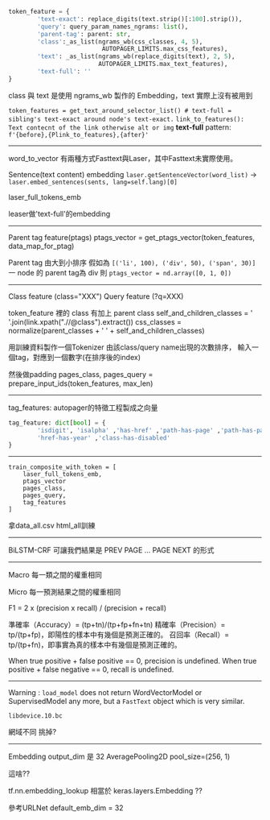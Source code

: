 ```python
token_feature = {
        'text-exact': replace_digits(text.strip()[:100].strip()),
        'query': query_param_names_ngrams: list(),
        'parent-tag': parent: str,
        'class':_as_list(ngrams_wb(css_classes, 4, 5),
                          AUTOPAGER_LIMITS.max_css_features),
        'text': _as_list(ngrams_wb(replace_digits(text), 2, 5),
                         AUTOPAGER_LIMITS.max_text_features),
        'text-full': ''
}
```

class 與 text 是使用 ngrams_wb 製作的 Embedding，text 實際上沒有被用到

`token_features = get_text_around_selector_list() # text-full = sibling's text-exact around node's text-exact.`
`link_to_features(): Text contecnt of the link otherwise alt or img`
**text-full** pattern: `f'{before},{Plink_to_features},{after}'`

----

word_to_vector 有兩種方式Fasttext與Laser，其中Fasttext未實際使用。

Sentence(text content) embedding
`laser.getSentenceVector(word_list)`
-> `laser.embed_sentences(sents, lang=self.lang)[0]`

laser_full_tokens_emb

leaser做'text-full'的embedding

----

Parent tag feature(ptags)
ptags_vector = get_ptags_vector(token_features, data_map_for_ptag)

Parent tag 由大到小排序
假如為 `[('li', 100), ('div', 50), ('span', 30)]`
一 node 的 parent tag為 div 則 `ptags_vector = nd.array([0, 1, 0])`

----

Class feature (class="XXX")
Query feature (?q=XXX)

token_feature 裡的 class 有加上 parent class
self_and_children_classes = ' '.join(link.xpath(".//@class").extract())
css_classes = normalize(parent_classes + ' ' + self_and_children_classes)

用訓練資料製作一個Tokenizer
由該class/query name出現的次數排序，
輸入一個tag，對應到一個數字(在排序後的index)

然後做padding
pages_class, pages_query = prepare_input_ids(token_features, max_len)

---

tag_features: autopager的特徵工程製成之向量
```python
tag_feature: dict[bool] = {
        'isdigit', 'isalpha' ,'has-href' ,'path-has-page' ,'path-has-pageXX' ,'path-has-number'
        'href-has-year' ,'class-has-disabled'
}
```

---

```pyton
train_composite_with_token = [
    laser_full_tokens_emb,
    ptags_vector
    pages_class,
    pages_query,
    tag_features
]
```

拿data_all.csv html_all訓練

----

BiLSTM-CRF 可讓我們結果是 PREV PAGE ... PAGE NEXT 的形式

----

Macro 每一類之間的權重相同

Micro 每一預測結果之間的權重相同

F1 = 2 x (precision x recall) / (precision + recall)

準確率（Accuracy）= (tp+tn)/(tp+fp+fn+tn)
精確率（Precision）= tp/(tp+fp)，即陽性的樣本中有幾個是預測正確的。
召回率（Recall）= tp/(tp+fn)，即事實為真的樣本中有幾個是預測正確的。

When true positive + false positive == 0, precision is undefined.
When true positive + false negative == 0, recall is undefined.

----

Warning : `load_model` does not return WordVectorModel or SupervisedModel any more, but a `FastText` object which is very similar.

`libdevice.10.bc`

網域不同 挑掉?

----

Embedding output_dim 是 32
AveragePooling2D pool_size=(256, 1)

這啥??

tf.nn.embedding_lookup 相當於 keras.layers.Embedding ??

參考URLNet
default_emb_dim = 32